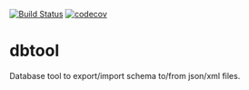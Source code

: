 [![Build Status](https://travis-ci.org/bhadreshdesai/dbtool.svg?branch=develop)](https://travis-ci.org/bhadreshdesai/dbtool)
[![codecov](https://codecov.io/gh/bhadreshdesai/dbtool/branch/develop/graph/badge.svg)](https://codecov.io/gh/bhadreshdesai/dbtool)

# dbtool
Database tool to export/import schema to/from json/xml files.